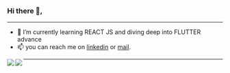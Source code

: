 ### Hi there 👋,
---

- 🌱 I’m currently learning REACT JS and diving deep into FLUTTER advance
- 📫 you can reach me on [linkedin](https://www.linkedin.com/in/shikharx06) or [mail](shikharswat64@gmail.com). 


<div>
  <a href="https://github.com/shikharx06">
    <img align="left" src="https://github-readme-stats.vercel.app/api?username=shikharx06&show_icons=true&count_private=true&title_color=fff&icon_color=f9f9f9&text_color=9f9f9f&bg_color=151515" />
  </a>
  <a href="https://github.com/shikharx06">
    <img align="left" src="https://github-readme-stats.vercel.app/api/top-langs/?username=shikharx06&show_icons=true&count_private=true&title_color=fff&icon_color=f9f9f9&text_color=9f9f9f&bg_color=151515" />
  </a>
</div>

---


